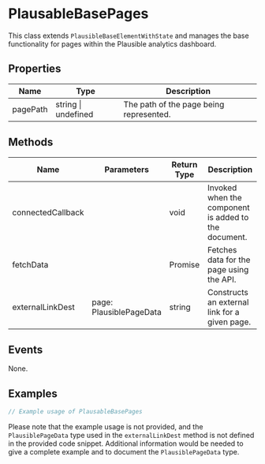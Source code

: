 # PlausableBasePages

This class extends `PlausibleBaseElementWithState` and manages the base functionality for pages within the Plausible analytics dashboard.

## Properties

| Name     | Type                | Description                           |
|----------|---------------------|---------------------------------------|
| pagePath | string \| undefined | The path of the page being represented. |

## Methods

| Name               | Parameters                        | Return Type | Description                                         |
|--------------------|-----------------------------------|-------------|-----------------------------------------------------|
| connectedCallback  |                                   | void        | Invoked when the component is added to the document. |
| fetchData          |                                   | Promise     | Fetches data for the page using the API.             |
| externalLinkDest   | page: PlausiblePageData           | string      | Constructs an external link for a given page.        |

## Events

None.

## Examples

```typescript
// Example usage of PlausableBasePages
```

Please note that the example usage is not provided, and the `PlausiblePageData` type used in the `externalLinkDest` method is not defined in the provided code snippet. Additional information would be needed to give a complete example and to document the `PlausiblePageData` type.